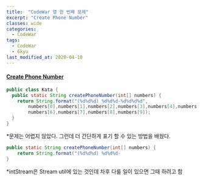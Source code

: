 ```yaml
---
title:  "CodeWar 열 한 번째 문제"
excerpt: "Create Phone Number"
classes: wide
categories:
  - CodeWar
tags:
  - CodeWar
  - 6kyu
last_modified_at: 2020-04-10
---
```


#### [Create Phone Number](https://www.codewars.com/kata/525f50e3b73515a6db000b83)

```java
public class Kata {
  public static String createPhoneNumber(int[] numbers) {
    return String.format("(%d%d%d) %d%d%d-%d%d%d%d",
        numbers[0],numbers[1],numbers[2],numbers[3],numbers[4],numbers[5],
        numbers[6],numbers[7],numbers[8],numbers[9]);
  }
}
```

*문제는 어렵지 않았다. 그런데 더 간단하게 표기 할 수 있는 방법을 배웠다.

```java
public static String createPhoneNumber(int[] numbers) {	
	return String.format("(%d%d%d) %d%d%d-														%d%d%d%d",IntStream.of(numbers).boxed().toArray());
}
```

*intStream은 Stream util에 있는 것인데 차후 다룰 일이 있으면 그때 하려고 함


